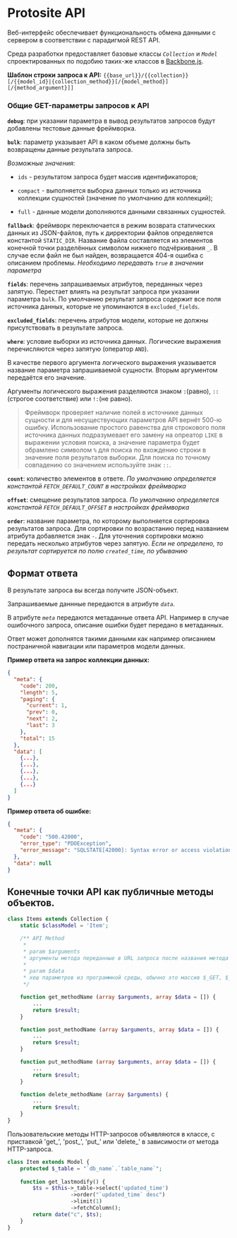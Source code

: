 ﻿# Protosite API

Веб-интерфейс обеспечивает функциональность обмена данными с сервером в соответствии с парадигмой REST API.

Среда разработки предоставляет базовые классы *`Collection`* и *`Model`* спроектированных по подобию таких-же классов в [Backbone.js](https://backbonejs.ru/).

**Шаблон строки запроса к API:** `{{base_url}}/{{collection}}[/{{model_id}|{collection_method}}[/{model_method}][/{method_argument}]]`

### Общие GET-параметры запросов к API

**`debug`**: при указании параметра в вывод результатов запросов будут добавлены тестовые данные фреймворка.

**`bulk`**: параметр указывает API в каком объеме должны быть возвращены данные результата запроса.

*Возможные значения:*

+ `ids` - результатом запроса будет массив идентификаторов;

+ `compact` - выполняется выборка данных только из источника коллекции сущностей (значение по умолчанию для коллекций);

+ `full` - данные модели дополняются данными связанных сущностей.

**`fallback`**: фреймворк переключается в режим возврата статических данных из JSON-файлов, путь к дирректории файлов определяется константой `STATIC_DIR`. Название файла составляется из элементов конечной точки разделённых символом нижнего подчёркивания `_`. В случае если файл не был найден, возвращается 404-я ошибка с описанием проблемы. *Необходимо передавать `true` в значении параметра*

**`fields`**: перечень запрашиваемых атрибутов, переданных через запятую. Перестает влиять на результат запроса при указании параметра `bulk`. По умолчанию результат запроса содержит все поля источника данных, которые не упоминаются в `excluded_fields`.

**`excluded_fields`**: перечень атрибутов модели, которые не должны присутствовать в результате запроса.

**`where`**: условие выборки из источника данных. Логические выражения перечисляются через запятую (оператор `AND`).

В качестве первого аргумента логического выражения указывается название параметра запрашиваемой сущности. Вторым аргументом передаётся его значение.

Аргументы логического выражения разделяются знаком `:`(равно), `::`(строгое соответствие) или `!:`(не равно).

> Фреймворк проверяет наличие полей в источнике данных сущности и для несуществующих параметров API вернёт 500-ю ошибку. Использование простого равенства для строкового поля источника данных подразумевает его замену на опреатор `LIKE` в выражении условия поиска, а значение параметра будет обрамлено символом `%` для поиска по вхождению строки в значение поля результатов выборки. Для поиска по точному совпадению со значением используйте знак `::`.

**`count`**: количество элементов в ответе. *По умолчанию определяется константой `FETCH_DEFAULT_COUNT` в настройках фреймворка*

**`offset`**: смещение результатов запроса. *По умолчанию определяется константой `FETCH_DEFAULT_OFFSET` в настройках фреймворка*

**`order`**: название параметра, по которому выполняется сортировка результатов запроса. Для сортировки по возрастанию перед названием атрибута добавляется знак `-`. Для уточнения сортировки можно передать несколько атрибутов через запятую. *Если не определено, то результат сортируется по полю `created_time`, по убыванию*

## Формат ответа

В результате запроса вы всегда получите JSON-объект.

Запрашиваемые даннные передаются в атрибуте *`data`*.

В атрибуте *`meta`* передаются метаданные ответа API. Например в случае ошибочного запроса, описание ошибки будет передано в метаданных.

Ответ может дополнятся такими данными как например описанием постраничной навигации или параметров модели данных.

**Пример ответа на запрос коллекции данных:**

```json
{
  "meta": {
    "code": 200,
    "length": 5,
    "paging": {
      "current": 1,
      "prev": 0,
      "next": 2,
      "last": 3
    },
    "total": 15
  },
  "data": [
    {...},
    {...},
    {...},
    {...},
    {...}
  ]
}
```

**Пример ответа об ошибке:**

```json
{
  "meta": {
    "code": "500.42000",
    "error_type": "PDOException",
    "error_message": "SQLSTATE[42000]: Syntax error or access violation: ..."
  },
  "data": null
}
```

## Конечные точки API как публичные методы объектов.

```php
class Items extends Collection {
    static $classModel = 'Item';

    /** API Method
     * 
     * param $arguments
     * аргументы метода переданные в URL запроса после названия метода
     * 
     * param $data
     * хеш параметров из программной среды, обычно это массив $_GET, $_POST или $_PUT
     */

    function get_methodName (array $arguments, array $data = []) {
        ...
        return $result;
    }

    function post_methodName (array $arguments, array $data = []) {
        ...
        return $result;
    }

    function put_methodName (array $arguments, array $data = []) {
        ...
        return $result;
    }

    function delete_methodName (array $arguments) {
        ...
        return $result;
    }
}
```

Пользовательские методы HTTP-запросов объявляются в классе, с приставкой 'get_', 'post_', 'put_' или 'delete_' в зависимости от метода HTTP-запроса.

```php
class Item extends Model {
    protected $_table = "`db_name`.`table_name`";
    
    function get_lastmodify() {
        $ts = $this->_table->select('updated_time')
                    ->order("`updated_time` desc")
                    ->limit(1)
                    ->fetchColumn();
        return date("c", $ts);
    }
}
```
